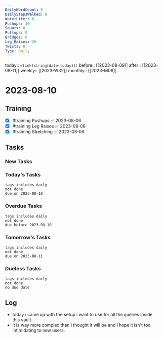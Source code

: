```yaml
---
DailyWordCount: 0
DailyStepsWalked: 0
WaterLiter: 0
Pushups: 10
Squats: 0
Pullups: 0
Bridges: 0
Leg_Raises: 20
Twists: 0
Type: Daily
---
```

today:: `=link(string(date(today)))`
before:: [[2023-08-09]]
after:: [[2023-08-11]]
weekly:: [[2023-W32]]
monthly:: [[2023-M08]]

# 2023-08-10



## Training

- [x] #training Pushups ✅ 2023-08-06
- [x] #training Leg Raises ✅ 2023-08-06
- [x] #training Stretching ✅ 2023-08-06
## Tasks
### New Tasks 


### Today's Tasks 

```tasks
tags includes daily
not done 
due on 2023-08-10
```

### Overdue Tasks 

```tasks
tags includes daily
not done 
due before 2023-08-10
```

### Tomorrow's Tasks

```tasks
tags includes daily
not done 
due on 2023-08-11
```

### Dueless Tasks

```tasks
tags includes daily
not done 
no due date
```

## Log

- today i came up with the setup i want to use for all the queries inside this vault.
- it is way more complex than i thought it will be and i hope it isn't too intimidating to new users.






